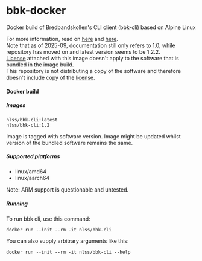 # bbk-docker
Docker build of Bredbandskollen's CLI client (bbk-cli) based on Alpine Linux

For more information, read on [here](http://www.bredbandskollen.se/bredbandskollen-cli/) and [here](https://github.com/dotse/bbk).  
Note that as of 2025-09, documentation still only refers to 1.0, while repository has moved on and latest version seems to be 1.2.2.  
[License](LICENSE) attached with this image doesn't apply to the software that is bundled in the image build.  
This repository is not distributing a copy of the software and therefore doesn't include copy of the [license](https://github.com/dotse/bbk/blob/master/src/LICENSE).  


#### Docker build


##### Images
```
nlss/bbk-cli:latest
nlss/bbk-cli:1.2
```

Image is tagged with software version. Image might be updated whilst version of the bundled software remains the same.  

##### Supported platforms
- linux/amd64
- linux/aarch64

Note: ARM support is questionable and untested.

##### Running
To run bbk cli, use this command:
```
docker run --init --rm -it nlss/bbk-cli
```

You can also supply arbitrary arguments like this:
```
docker run --init --rm -it nlss/bbk-cli --help
```
